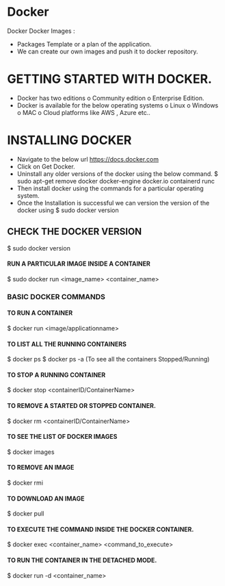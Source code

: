 # Docker
Docker
Docker Images : 
-	Packages Template or a plan of the application. 
-	We can create our own images and push it to docker repository. 

# GETTING STARTED WITH DOCKER. 
-	Docker has two editions
o	Community edition
o	Enterprise Edition. 
-	Docker is available for the below operating systems 
o	Linux
o	Windows
o	MAC
o	Cloud platforms like AWS , Azure etc..

# INSTALLING DOCKER
-	Navigate to the below url 
https://docs.docker.com
-	Click on Get Docker. 
-	Uninstall any older versions of the docker using the below command. 
$ sudo apt-get remove docker docker-engine docker.io containerd runc
-	Then install docker using the commands for a particular operating system. 
-	Once the Installation is successful we can version the version of the docker using 
$ sudo docker version


**CHECK THE DOCKER VERSION** 
----------------------------
$ sudo docker version

#### RUN A PARTICULAR IMAGE INSIDE A CONTAINER
$ sudo docker run <image_name> <container_name>

### BASIC DOCKER COMMANDS
#### TO RUN A CONTAINER
$ docker run <image/applicationname>

#### TO LIST ALL THE RUNNING CONTAINERS
$ docker ps
$ docker ps -a (To see all the containers Stopped/Running)

#### TO STOP A RUNNING CONTAINER
$ docker stop <containerID/ContainerName>

#### TO REMOVE A STARTED OR STOPPED CONTAINER.  
$ docker rm <containerID/ContainerName>

#### TO SEE THE LIST OF DOCKER IMAGES
$ docker images

#### TO REMOVE AN IMAGE
$ docker rmi <imagename>

#### TO DOWNLOAD AN IMAGE
$ docker pull <imagename>

#### TO EXECUTE THE COMMAND INSIDE THE DOCKER CONTAINER. 
$ docker exec <container_name> <command_to_execute>

#### TO RUN THE CONTAINER IN THE DETACHED MODE. 
$ docker run -d <container_name>
